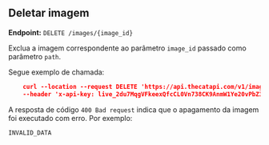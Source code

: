 ## Deletar imagem

**Endpoint:** `DELETE /images/{image_id}`

Exclua a imagem correspondente ao parâmetro `image_id` passado como parâmetro `path`.

Segue exemplo de chamada:

```json
    curl --location --request DELETE 'https://api.thecatapi.com/v1/images/SAGEzuuKP' \
    --header 'x-api-key: live_2du7MqgVFkeexQfcCL0Vn738CK9AnmW1Ye20vPbZ35WFKv507Y3NAGQYnt7hIbOB'
```
A resposta de código `400 Bad request` indica que o apagamento da imagem foi executado com erro. Por exemplo:

    INVALID_DATA
